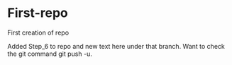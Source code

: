 # First-repo
First creation of repo

Added Step_6 to repo and new text here under that branch.  Want to check the git command git push -u.